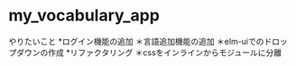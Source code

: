 # my_vocabulary_app

やりたいこと
*ログイン機能の追加
＊言語追加機能の追加
＊elm-uiでのドロップダウンの作成
*リファクタリング
＊cssをインラインからモジュールに分離
